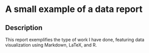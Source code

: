 # A small example of a data report

## Description 
This report exemplifies the type of work I have done, featuring data visualization using Markdown, LaTeX, and R.
